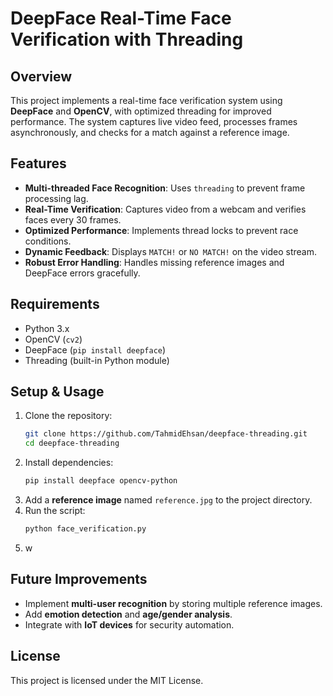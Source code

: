 # DeepFace Real-Time Face Verification with Threading

## Overview

This project implements a real-time face verification system using **DeepFace** and **OpenCV**, with optimized threading for improved performance. The system captures live video feed, processes frames asynchronously, and checks for a match against a reference image.

## Features

- **Multi-threaded Face Recognition**: Uses `threading` to prevent frame processing lag.
- **Real-Time Verification**: Captures video from a webcam and verifies faces every 30 frames.
- **Optimized Performance**: Implements thread locks to prevent race conditions.
- **Dynamic Feedback**: Displays `MATCH!` or `NO MATCH!` on the video stream.
- **Robust Error Handling**: Handles missing reference images and DeepFace errors gracefully.

## Requirements

- Python 3.x
- OpenCV (`cv2`)
- DeepFace (`pip install deepface`)
- Threading (built-in Python module)

## Setup & Usage

1. Clone the repository:
   ```bash
   git clone https://github.com/TahmidEhsan/deepface-threading.git
   cd deepface-threading
   ```
2. Install dependencies:
   ```bash
   pip install deepface opencv-python
   ```
3. Add a **reference image** named `reference.jpg` to the project directory.
4. Run the script:
   ```bash
   python face_verification.py
   ```
5. w

## Future Improvements

- Implement **multi-user recognition** by storing multiple reference images.
- Add **emotion detection** and **age/gender analysis**.
- Integrate with **IoT devices** for security automation.

## License

This project is licensed under the MIT License.

